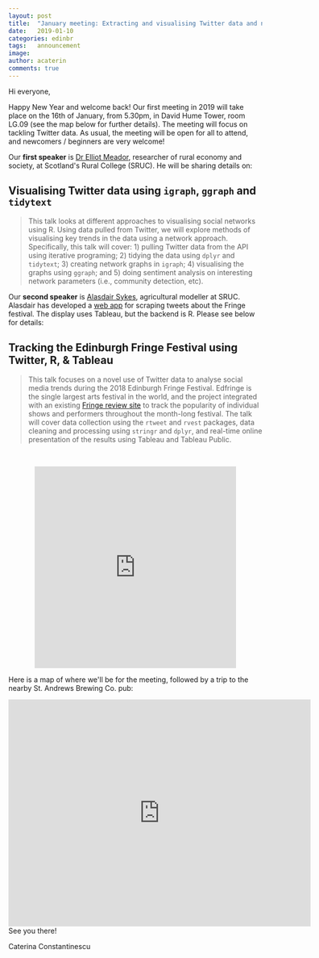 ```yaml
---
layout: post
title:  "January meeting: Extracting and visualising Twitter data and networks"
date:   2019-01-10
categories: edinbr
tags:   announcement
image:
author: acaterin
comments: true
---
```




Hi everyone,
<br/>

Happy New Year and welcome back! Our first meeting in 2019 will take place on the 16th of January, from 5.30pm, in David Hume Tower, room LG.09 (see the map below for further details). The meeting will focus on tackling Twitter data. As usual, the meeting will be open for all to attend, and newcomers / beginners are very welcome!

Our **first speaker** is [Dr Elliot Meador](https://www.sruc.ac.uk/emeador), researcher of rural economy and society, at Scotland's Rural College (SRUC). He will be sharing details on:

## Visualising Twitter data using `igraph`, `ggraph` and `tidytext`

>This talk looks at different approaches to visualising social networks using R. Using data pulled from Twitter, we will explore methods of visualising key trends in the data using a network approach. Specifically, this talk will cover: 1) pulling Twitter data from the API using iterative programing; 2) tidying the data using `dplyr` and `tidytext`; 3) creating network graphs in `igraph`; 4) visualising the graphs using `ggraph`; and 5) doing sentiment analysis on interesting network parameters (i.e., community detection, etc).


Our **second speaker** is [Alasdair Sykes](https://www.sruc.ac.uk/asykes), agricultural modeller at SRUC. Alasdair has developed a [web app](https://www.fringebiscuit.com/trends-landing-page) for scraping tweets about the Fringe festival. The display uses Tableau, but the backend is R. Please see below for details:

## Tracking the Edinburgh Fringe Festival using Twitter, R, & Tableau

>This talk focuses on a novel use of Twitter data to analyse social media trends during the 2018 Edinburgh Fringe Festival. Edfringe is the single largest arts festival in the world, and the project integrated with an existing [Fringe review site](fringebiscuit.com) to track the popularity of individual shows and performers throughout the month-long festival. The talk will cover data collection using the `rtweet` and `rvest` packages, data cleaning and processing using `stringr` and `dplyr`, and real-time online presentation of the results using Tableau and Tableau Public.



<!-- I think some members of the group will be interested in the Software Sustainability Institute Fellowship Programme 2019. The Programme funds researchers and individuals passionate about research software use and/or development. Our Fellows also develop skills and knowledge around software sustainability network with like-minded individuals from a wide variety of research areas. Applications are now open to the Software Sustainability Institute Fellowship Programme 2019. Deadline for applications is 3rd February 2019. Could you promote it among the meetup? https://www.software.ac.uk/programmes-and-events/fellowship-programme -->



<br/>

<p align="center"><iframe src="http://meetu.ps/3jwlVm" width="400" height="400" frameborder="0"></iframe></p>


Here is a map of where we'll be for the meeting, followed by a trip to the nearby St. Andrews Brewing Co. pub:

<iframe src="https://www.google.com/maps/embed?pb=!1m18!1m12!1m3!1d2234.356198019003!2d-3.1887611839617476!3d55.94319798475859!2m3!1f0!2f0!3f0!3m2!1i1024!2i768!4f13.1!3m3!1m2!1s0x4887c783a3730bcb%3A0x8b232656b3b16a57!2sDavid+Hume+Tower%2C+The+University+of+Edinburgh!5e0!3m2!1sen!2suk!4v1541810383375" width="600" height="450" frameborder="0" style="border:0" allowfullscreen></iframe>

<br/>
See you there!

Caterina Constantinescu

